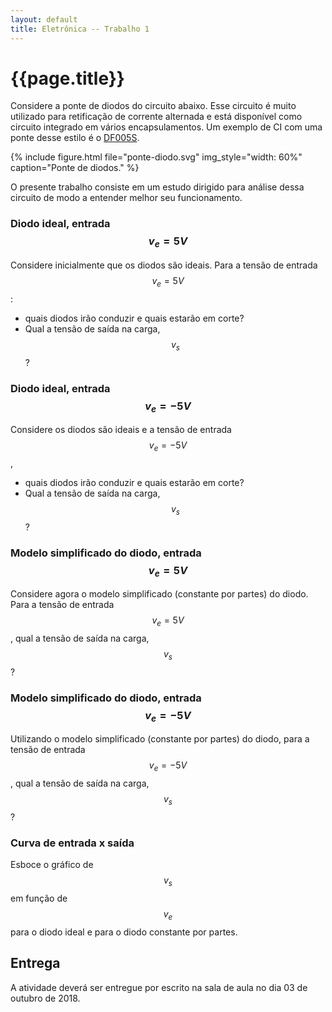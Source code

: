 ```yaml
---
layout: default
title: Eletrônica -- Trabalho 1
---
```


{{page.title}}
==============

Considere a ponte de diodos do circuito abaixo. Esse circuito é muito utilizado
para retificação de corrente alternada e está disponível como circuito integrado
em vários encapsulamentos. Um exemplo de CI com uma ponte desse estilo é o 
[DF005S].

{%
   include figure.html
   file="ponte-diodo.svg"
   img_style="width: 60%"
   caption="Ponte de diodos."
%}

O presente trabalho consiste em um estudo dirigido para análise dessa circuito
de modo a entender melhor seu funcionamento.

### Diodo ideal, entrada $$v_e = 5 \si{V}$$

Considere inicialmente que os diodos são ideais. Para a tensão de entrada
$$v_e = 5 \si{V}$$:

* quais diodos irão conduzir e quais estarão em corte?
* Qual a tensão de saída na carga, $$v_s$$?

### Diodo ideal, entrada $$v_e = -5 \si{V}$$

Considere os diodos são ideais e a tensão de entrada $$v_e = -5 \si{V}$$,

* quais diodos irão conduzir e quais estarão em corte?
* Qual a tensão de saída na carga, $$v_s$$?

### Modelo simplificado do diodo, entrada $$v_e = 5 \si{V}$$

Considere agora o modelo simplificado (constante por partes) do diodo.
Para a tensão de entrada $$v_e = 5 \si{V}$$, qual a tensão de saída na carga,
$$v_s$$?

### Modelo simplificado do diodo, entrada $$v_e = -5 \si{V}$$

Utilizando o modelo simplificado (constante por partes) do diodo, para a tensão
de entrada $$v_e = -5 \si{V}$$, qual a tensão de saída na carga, $$v_s$$?

### Curva de entrada x saída

Esboce o gráfico de $$v_s$$ em função de $$v_e$$ para o diodo ideal e para
o diodo constante por partes.

Entrega
-------

A atividade deverá ser entregue por escrito na sala de aula no dia 03 de 
outubro de 2018.


[DF005S]: https://www.vishay.com/docs/88573/dfs.pdf
